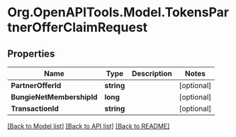 # Org.OpenAPITools.Model.TokensPartnerOfferClaimRequest

## Properties

Name | Type | Description | Notes
------------ | ------------- | ------------- | -------------
**PartnerOfferId** | **string** |  | [optional] 
**BungieNetMembershipId** | **long** |  | [optional] 
**TransactionId** | **string** |  | [optional] 

[[Back to Model list]](../README.md#documentation-for-models) [[Back to API list]](../README.md#documentation-for-api-endpoints) [[Back to README]](../README.md)


